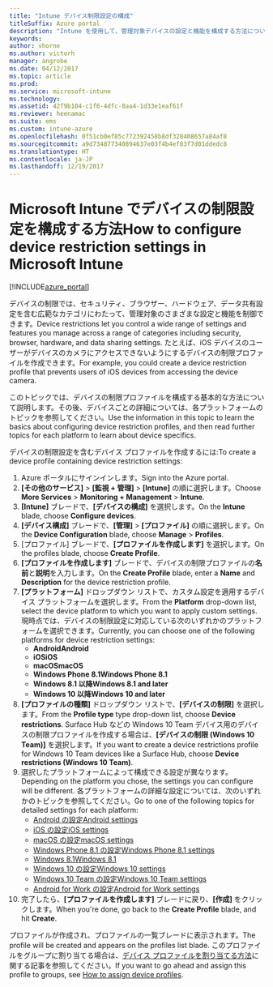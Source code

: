 ```yaml
---
title: "Intune デバイス制限設定の構成"
titleSuffix: Azure portal
description: "Intune を使用して、管理対象デバイスの設定と機能を構成する方法について説明します。\""
keywords: 
author: vhorne
ms.author: victorh
manager: angrobe
ms.date: 04/12/2017
ms.topic: article
ms.prod: 
ms.service: microsoft-intune
ms.technology: 
ms.assetid: 42f9b104-c1f6-4dfc-8aa4-1d33e1eaf61f
ms.reviewer: heenamac
ms.suite: ems
ms.custom: intune-azure
ms.openlocfilehash: 0f51cb0ef85c772392458b8df328408657a84af8
ms.sourcegitcommit: a9d734877340894637e03f4b4ef83f7d01ddedc8
ms.translationtype: HT
ms.contentlocale: ja-JP
ms.lasthandoff: 12/19/2017
---
```

# <a name="how-to-configure-device-restriction-settings-in-microsoft-intune"></a><span data-ttu-id="36088-103">Microsoft Intune でデバイスの制限設定を構成する方法</span><span class="sxs-lookup"><span data-stu-id="36088-103">How to configure device restriction settings in Microsoft Intune</span></span>

[!INCLUDE[azure_portal](./includes/azure_portal.md)]

<span data-ttu-id="36088-104">デバイスの制限では、セキュリティ、ブラウザー、ハードウェア、データ共有設定を含む広範なカテゴリにわたって、管理対象のさまざまな設定と機能を制御できます。</span><span class="sxs-lookup"><span data-stu-id="36088-104">Device restrictions let you control a wide range of settings and features you manage across a range of categories including security, browser, hardware, and data sharing settings.</span></span> <span data-ttu-id="36088-105">たとえば、iOS デバイスのユーザーがデバイスのカメラにアクセスできないようにするデバイスの制限プロファイルを作成できます。</span><span class="sxs-lookup"><span data-stu-id="36088-105">For example, you could create a device restriction profile that prevents users of iOS devices from accessing the device camera.</span></span>

<span data-ttu-id="36088-106">このトピックでは、デバイスの制限プロファイルを構成する基本的な方法について説明します。その後、デバイスごとの詳細については、各プラットフォームのトピックを参照してください。</span><span class="sxs-lookup"><span data-stu-id="36088-106">Use the information in this topic to learn the basics about configuring device restriction profiles, and then read further topics for each platform to learn about device specifics.</span></span>

<span data-ttu-id="36088-107">デバイスの制限設定を含むデバイス プロファイルを作成するには:</span><span class="sxs-lookup"><span data-stu-id="36088-107">To create a device profile containing device restriction settings:</span></span>

1. <span data-ttu-id="36088-108">Azure ポータルにサインインします。</span><span class="sxs-lookup"><span data-stu-id="36088-108">Sign into the Azure portal.</span></span>
2. <span data-ttu-id="36088-109">**[その他のサービス]** > **[監視 + 管理]** > **[Intune]** の順に選択します。</span><span class="sxs-lookup"><span data-stu-id="36088-109">Choose **More Services** > **Monitoring + Management** > **Intune**.</span></span>
3. <span data-ttu-id="36088-110">**[Intune]** ブレードで、**[デバイスの構成]** を選択します。</span><span class="sxs-lookup"><span data-stu-id="36088-110">On the **Intune** blade, choose **Configure devices**.</span></span>
2. <span data-ttu-id="36088-111">**[デバイス構成]** ブレードで、**[管理]** > **[プロファイル]** の順に選択します。</span><span class="sxs-lookup"><span data-stu-id="36088-111">On the **Device Configuration** blade, choose **Manage** > **Profiles**.</span></span>
3. <span data-ttu-id="36088-112">[プロファイル] ブレードで、**[プロファイルを作成します]** を選択します。</span><span class="sxs-lookup"><span data-stu-id="36088-112">On the profiles blade, choose **Create Profile**.</span></span>
4. <span data-ttu-id="36088-113">**[プロファイルを作成します]** ブレードで、デバイスの制限プロファイルの**名前**と**説明**を入力します。</span><span class="sxs-lookup"><span data-stu-id="36088-113">On the **Create Profile** blade, enter a **Name** and **Description** for the device restriction profile.</span></span>
5. <span data-ttu-id="36088-114">**[プラットフォーム]** ドロップダウン リストで、カスタム設定を適用するデバイス プラットフォームを選択します。</span><span class="sxs-lookup"><span data-stu-id="36088-114">From the **Platform** drop-down list, select the device platform to which you want to apply custom settings.</span></span> <span data-ttu-id="36088-115">現時点では、デバイスの制限設定に対応している次のいずれかのプラットフォームを選択できます。</span><span class="sxs-lookup"><span data-stu-id="36088-115">Currently, you can choose one of the following platforms for device restriction settings:</span></span>
    - <span data-ttu-id="36088-116">**Android**</span><span class="sxs-lookup"><span data-stu-id="36088-116">**Android**</span></span>
    - <span data-ttu-id="36088-117">**iOS**</span><span class="sxs-lookup"><span data-stu-id="36088-117">**iOS**</span></span>
    - <span data-ttu-id="36088-118">**macOS**</span><span class="sxs-lookup"><span data-stu-id="36088-118">**macOS**</span></span>
    - <span data-ttu-id="36088-119">**Windows Phone 8.1**</span><span class="sxs-lookup"><span data-stu-id="36088-119">**Windows Phone 8.1**</span></span>
    - <span data-ttu-id="36088-120">**Windows 8.1 以降**</span><span class="sxs-lookup"><span data-stu-id="36088-120">**Windows 8.1 and later**</span></span>
    - <span data-ttu-id="36088-121">**Windows 10 以降**</span><span class="sxs-lookup"><span data-stu-id="36088-121">**Windows 10 and later**</span></span>
6. <span data-ttu-id="36088-122">**[プロファイルの種類]** ドロップダウン リストで、**[デバイスの制限]** を選択します。</span><span class="sxs-lookup"><span data-stu-id="36088-122">From the **Profile type** type drop-down list, choose **Device restrictions**.</span></span> <span data-ttu-id="36088-123">Surface Hub などの Windows 10 Team デバイス用のデバイスの制限プロファイルを作成する場合は、**[デバイスの制限 (Windows 10 Team)]** を選択します。</span><span class="sxs-lookup"><span data-stu-id="36088-123">If you want to create a device restrictions profile for Windows 10 Team devices like a Surface Hub, choose **Device restrictions (Windows 10 Team)**.</span></span>
7. <span data-ttu-id="36088-124">選択したプラットフォームによって構成できる設定が異なります。</span><span class="sxs-lookup"><span data-stu-id="36088-124">Depending on the platform you chose, the settings you can configure will be different.</span></span> <span data-ttu-id="36088-125">各プラットフォームの詳細な設定については、次のいずれかのトピックを参照してください。</span><span class="sxs-lookup"><span data-stu-id="36088-125">Go to one of the following topics for detailed settings for each platform:</span></span>
    - [<span data-ttu-id="36088-126">Android の設定</span><span class="sxs-lookup"><span data-stu-id="36088-126">Android settings</span></span>](device-restrictions-android.md)
    - [<span data-ttu-id="36088-127">iOS の設定</span><span class="sxs-lookup"><span data-stu-id="36088-127">iOS settings</span></span>](device-restrictions-ios.md)
    - [<span data-ttu-id="36088-128">macOS の設定</span><span class="sxs-lookup"><span data-stu-id="36088-128">macOS settings</span></span>](device-restrictions-macos.md)
    - [<span data-ttu-id="36088-129">Windows Phone 8.1 の設定</span><span class="sxs-lookup"><span data-stu-id="36088-129">Windows Phone 8.1 settings</span></span>](device-restrictions-windows-phone-8-1.md)
    - [<span data-ttu-id="36088-130">Windows 8.1</span><span class="sxs-lookup"><span data-stu-id="36088-130">Windows 8.1</span></span>](device-restrictions-windows-8-1.md)
    - [<span data-ttu-id="36088-131">Windows 10 の設定</span><span class="sxs-lookup"><span data-stu-id="36088-131">Windows 10 settings</span></span>](device-restrictions-windows-10.md)
    - [<span data-ttu-id="36088-132">Windows 10 Team の設定</span><span class="sxs-lookup"><span data-stu-id="36088-132">Windows 10 Team settings</span></span>](device-restrictions-windows-10-teams.md)
    - [<span data-ttu-id="36088-133">Android for Work の設定</span><span class="sxs-lookup"><span data-stu-id="36088-133">Android for Work settings</span></span>](device-restrictions-android-for-work.md)
8. <span data-ttu-id="36088-134">完了したら、**[プロファイルを作成します]** ブレードに戻り、**[作成]** をクリックします。</span><span class="sxs-lookup"><span data-stu-id="36088-134">When you're done, go back to the **Create Profile** blade, and hit **Create**.</span></span>

<span data-ttu-id="36088-135">プロファイルが作成され、プロファイルの一覧ブレードに表示されます。</span><span class="sxs-lookup"><span data-stu-id="36088-135">The profile will be created and appears on the profiles list blade.</span></span>
<span data-ttu-id="36088-136">このプロファイルをグループに割り当てる場合は、[デバイス プロファイルを割り当てる方法](device-profile-assign.md)に関する記事を参照してください。</span><span class="sxs-lookup"><span data-stu-id="36088-136">If you want to go ahead and assign this profile to groups, see [How to assign device profiles](device-profile-assign.md).</span></span>

<!--  Removing image as part of design review; retaining source until we known the disposition.

## Example of device restriction settings

In this high-level example, you'll create a device restriction policy that blocks the use of the built-in camera app on Android devices.

![How to disable the camera on Android devices](./media/disable-android-camera.png)

-->